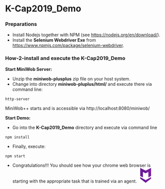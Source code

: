 # K-Cap2019_Demo
### Preparations
* Install Nodejs together with NPM (see https://nodejs.org/en/download/).
* Install the **Selenium Webdriver Exe** from https://www.npmjs.com/package/selenium-webdriver.

### How-2-install and execute the K-Cap2019_Demo

__Start MiniWob Server:__ 
* Unzip the **miniwob-plusplus** zip file on your host system.
* Change into directory **miniwob-pluplus/html/** and execute there via command line:
``` console
http-server
```
MiniWob++ starts and is accessible via http://localhost:8080/miniwob/

__Start Demo:__ 
* Go into the **K-Cap2019_Demo** directory and execute via command line 
``` console
npm install
```
* Finally, execute:
``` console
npm start 
```
* Congratulations!!! You should see how your chrome web browser is starting with the appropriate task that is trained via an agent.
![alt text](https://github.com/adam-p/markdown-here/raw/master/src/common/images/icon48.png "MiniWob++ Task execution")

